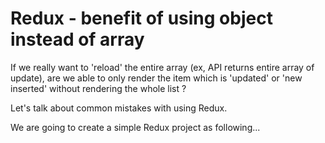 # Redux - benefit of using object instead of array


If we really want to 'reload' the entire array (ex, API returns entire array of update), are we able to only render the item which is 'updated' or 'new inserted' without rendering the whole list ?


Let's talk about common mistakes with using Redux.

We are going to create a simple Redux project as following...